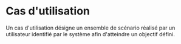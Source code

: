 
# Cas d'utilisation

Un cas d'utilisation désigne un ensemble de scénario réalisé par un utilisateur identifié par le système afin d'atteindre un objectif défini.
